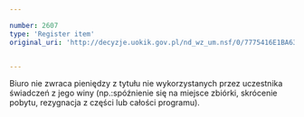 ```yaml
---

number: 2607
type: 'Register item'
original_uri: 'http://decyzje.uokik.gov.pl/nd_wz_um.nsf/0/7775416E1BA630C2C125792E003B0012?OpenDocument'


---
```


Biuro nie zwraca pieniędzy z tytułu nie wykorzystanych przez uczestnika świadczeń z jego winy (np.:spóźnienie się na miejsce zbiórki, skrócenie pobytu, rezygnacja z części lub całości programu).
